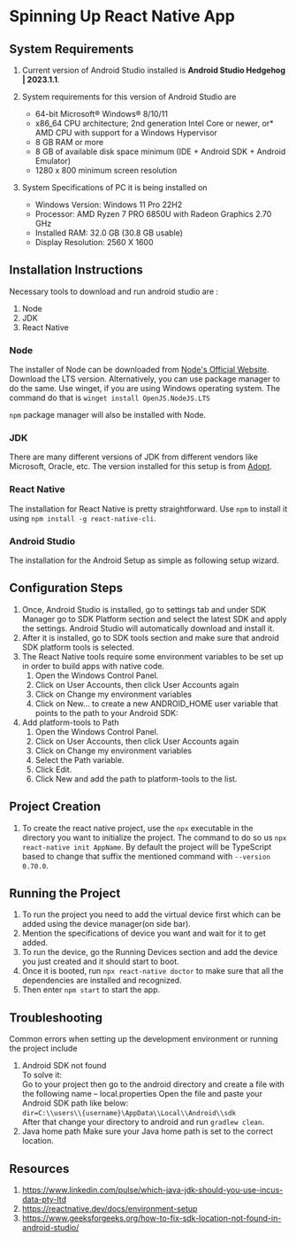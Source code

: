 # Spinning Up React Native App

## System Requirements

1. Current version of Android Studio installed is **Android Studio Hedgehog | 2023.1.1**.
2. System requirements for this version of Android Studio are
    * 64-bit Microsoft® Windows® 8/10/11
    * x86_64 CPU architecture; 2nd generation Intel Core or newer, or* AMD CPU with support for a Windows Hypervisor
    * 8 GB RAM or more
    * 8 GB of available disk space minimum (IDE + Android SDK + Android Emulator)
    * 1280 x 800 minimum screen resolution

3. System Specifications of PC it is being installed on
    * Windows Version: Windows 11 Pro 22H2
    * Processor: AMD Ryzen 7 PRO 6850U with Radeon Graphics        2.70 GHz
    * Installed RAM: 32.0 GB (30.8 GB usable)
    * Display Resolution: 2560 X 1600

## Installation Instructions

Necessary tools to download and run android studio are :

1. Node
2. JDK
3. React Native

### Node

The installer of Node can be downloaded from [Node's Official Website](https://nodejs.org/en/download). Download the LTS version. Alternatively, you can use package manager to do the same. Use winget, if you are using Windows operating system. The command do that is ```winget install OpenJS.NodeJS.LTS```  

```npm``` package manager will also be installed with Node.

### JDK

There are many different versions of JDK from different vendors like Microsoft, Oracle, etc. The version installed for this setup is from [Adopt](https://adoptium.net/).

### React Native

The installation for React Native is pretty straightforward. Use ```npm``` to install it using ```npm install -g react-native-cli```.

### Android Studio

The installation for the Android Setup as simple as following setup wizard.

## Configuration Steps

1. Once, Android Studio is installed, go to settings tab and under SDK Manager go to SDK Platform section and select the latest SDK and apply the settings. Android Studio will automatically download and install it.
2. After it is installed, go to SDK tools section and make sure that android SDK platform tools is selected.
3. The React Native tools require some environment variables to be set up in order to build apps with native code.
    1. Open the Windows Control Panel.
    2. Click on User Accounts, then click User Accounts again
    3. Click on Change my environment variables
    4. Click on New... to create a new ANDROID_HOME user variable that points to the path to your Android SDK:
4. Add platform-tools to Path
    1. Open the Windows Control Panel.
    2. Click on User Accounts, then click User Accounts again
    3. Click on Change my environment variables
    4. Select the Path variable.
    5. Click Edit.
    6. Click New and add the path to platform-tools to the list.

## Project Creation

1. To create the react native project, use the ```npx``` executable in the directory you want to initialize the project. The command to do so us ```npx react-native init AppName```. By default the project will be TypeScript based to change that suffix the mentioned command with ```--version 0.70.0```.

## Running the Project

1. To run the project you need to add the virtual device first which can be added using the device manager(on side bar).
2. Mention the specifications of device you want and wait for it to get added.
3. To run the device, go the Running Devices section and add the device you just created and it should start to boot.
4. Once it is booted, run ```npx react-native doctor``` to make sure that all the dependencies are installed and recognized.
5. Then enter ```npm start``` to start the app.

## Troubleshooting

Common errors when setting up the development environment or running the project include  

1. Android SDK not found  
    To solve it:  
    Go to your project then go to the android directory and create a file with the following name – local.properties
    Open the file and paste your Android SDK path like below:  
    ```dir=C:\\users\\{username}\AppData\\Local\\Android\\sdk```  
    After that change your directory to android and run ```gradlew clean```.
2. Java home path
    Make sure your Java home path is set to the correct location.

## Resources

1. <https://www.linkedin.com/pulse/which-java-jdk-should-you-use-incus-data-pty-ltd>
2. <https://reactnative.dev/docs/environment-setup>
3. <https://www.geeksforgeeks.org/how-to-fix-sdk-location-not-found-in-android-studio/>
